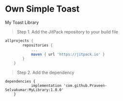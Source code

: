 # Own Simple Toast
My Toast Library



> Step 1. Add the JitPack repository to your build file 
 
```gradle
allprojects {
		repositories {
			...
			maven { url 'https://jitpack.io' }
		}
	}
  ```
    
  


>Step 2. Add the dependency

```
dependencies {
	        implementation 'com.github.Praveen-Selvakumar:MyLibrary:1.0.0'
	}
  ```



